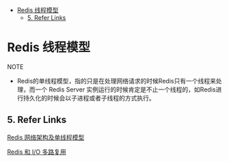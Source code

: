 - [Redis 线程模型](#redis-线程模型)
  - [5. Refer Links](#5-refer-links)

# Redis 线程模型

NOTE
- Redis的单线程模型，指的只是在处理网络请求的时候Redis只有一个线程来处理，而一个 Redis Server 实例运行的时候肯定是不止一个线程的，如Redis进行持久化的时候会以子进程或者子线程的方式执行。


## 5. Refer Links

[Redis 网络架构及单线程模型](http://blog.jobbole.com/100079/)

[Redis 和 I/O 多路复用](https://draveness.me/redis-io-multiplexing)